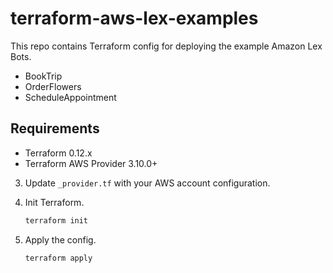 # terraform-aws-lex-examples

This repo contains Terraform config for deploying the example Amazon Lex Bots.

* BookTrip
* OrderFlowers
* ScheduleAppointment

## Requirements

* Terraform 0.12.x
* Terraform AWS Provider 3.10.0+



<!-- 2. Choose an example.

    ```sh
    cd terraform-aws-lex-examples
    cd book-trip
    ``` -->

3. Update `_provider.tf` with your AWS account configuration.

4. Init Terraform.

    ```sh
    terraform init
    ```

5. Apply the config.

    ```sh
    terraform apply
    ```
